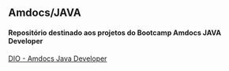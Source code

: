 
## Amdocs/JAVA

<h4>Repositório destinado aos projetos do Bootcamp Amdocs JAVA Developer</h4>

[DIO - Amdocs Java Developer](https://web.digitalinnovation.one/track/amdocs-java-developer)

